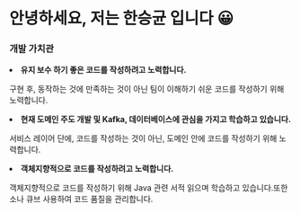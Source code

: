 <h1>안녕하세요, 저는 한승균 입니다 😀 </h1>
<div>
 <h3>개발 가치관</h3>
 <div>
  <li>
   <b>유지 보수 하기 좋은 코드를 작성하려고 노력합니다.</b> 
   <p>구현 후, 동작하는 것에 만족하는 것이 아닌 팀이 이해하기 쉬운 코드를 작성하기 위해 노력합니다.</p>
  </li>
  <li>
   <b>현재 도메인 주도 개발 및 Kafka, 데이터베이스에 관심을 가지고 학습하고 있습니다.</b> 
   <p>서비스 레이어 단에, 코드를 작성하는 것이 아닌, 도메인 안에 코드를 작성하기 위해 노력합니다.</p>
  </li>
  <li>
   <b>객체지향적으로 코드를 작성하려고 노력합니다.</b> 
   <p>객체지향적으로 코드를 작성하기 위해 Java 관련 서적 읽으며 학습하고 있습니다.또한 소나 큐브 사용하여 코드 품질을 관리합니다.</p>
  </li>
 </div>
</div>
